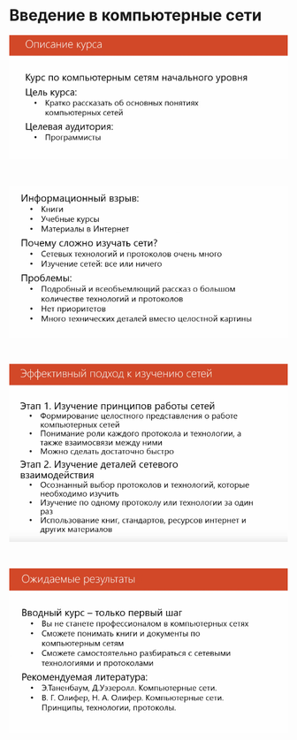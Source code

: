 # Введение в компьютерные сети


<kbd>
<p align="center">
 <img width="800px" src="/Networks_2016/01_Lesson/intro.png">
</p>
<kbd>
<br>

<kbd>
<p align="center">
 <img width="800px" src="/Networks_2016/01_Lesson/intro1.png">
</p>
<kbd>
<br>

<kbd>
<p align="center">
 <img width="800px" src="/Networks_2016/01_Lesson/effect.png">
</p>
<kbd>
<br>

<kbd>
<p align="center">
 <img width="800px" src="/Networks_2016/01_Lesson/results.png">
</p>
<kbd>
<br>

